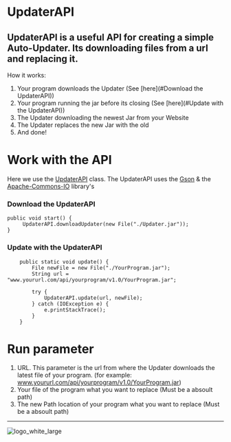 # UpdaterAPI

UpdaterAPI is a useful API for creating a simple Auto-Updater. 
Its downloading files from a url and replacing it. 
---
How it works: 

1. Your program downloads the Updater (See [here](#Download the UpdaterAPI))
2. Your program running the jar before its closing (See [here](#Update with the UpdaterAPI))
3. The Updater downloading the newest Jar from your Website
4. The Updater replaces the new Jar with the old
5. And done!


# Work with the API

Here we use the [UpdaterAPI](https://github.com/ZeusSeinGrossopa/UpdaterAPI/blob/master/src/test/java/UpdaterAPI.java) class.
The UpdaterAPI uses the [Gson](https://github.com/google/gson) & the [Apache-Commons-IO](https://github.com/apache/commons-io) library's

### Download the UpdaterAPI 

```
public void start() {
     UpdaterAPI.downloadUpdater(new File("./Updater.jar"));
}

```

### Update with the UpdaterAPI 
```
    public static void update() {
        File newFile = new File("./YourProgram.jar");
        String url = "www.yoururl.com/api/yourprogram/v1.0/YourProgram.jar";

        try {
            UpdaterAPI.update(url, newFile);
        } catch (IOException e) {
            e.printStackTrace();
        }
    }
```

# Run parameter 

1. URL. This parameter is the url from where the Updater downloads the latest file of your program. (for example: www.yoururl.com/api/yourprogram/v1.0/YourProgram.jar)
2. Your file of the program what you want to replace (Must be a absoult path)
3. The new Path location of your program what you want to replace (Must be a absoult path)



---

![logo_white_large](https://user-images.githubusercontent.com/80217114/157707596-ddf31272-8360-4356-8ed6-405ce45e536c.png)
